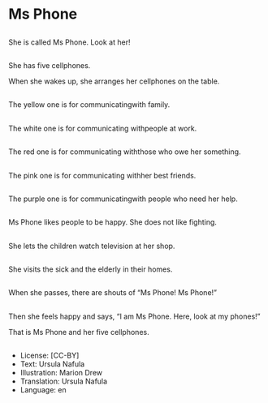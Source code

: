 # Ms Phone

##
She is called Ms Phone. Look at her!

##
She has five cellphones.

When she wakes up, she arranges her cellphones on the table.

##
The yellow one is for communicatingwith family.

##
The white one is for communicating withpeople at work.

##
The red one is for communicating withthose who owe her something.

##
The pink one is for communicating withher best friends.

##
The purple one is for communicatingwith people who need her help.

##
Ms Phone likes people to be happy. She does not like fighting.

##
She lets the children watch television at her shop.

##
She visits the sick and the elderly in their homes.

##
When she passes, there are shouts of “Ms Phone! Ms Phone!”

##
Then she feels happy and says, “I am Ms Phone. Here, look at my phones!”

That is Ms Phone and her five cellphones.

##
* License: [CC-BY]
* Text: Ursula Nafula
* Illustration: Marion Drew
* Translation: Ursula Nafula
* Language: en
